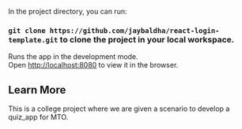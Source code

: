 In the project directory, you can run:

### `git clone https://github.com/jaybaldha/react-login-template.git` to clone the project in your local workspace.


Runs the app in the development mode.\
Open [http://localhost:8080](http://localhost:8080/drive_test) to view it in the browser.

## Learn More

This is a college project where we are given a scenario to develop a quiz_app for MTO.














